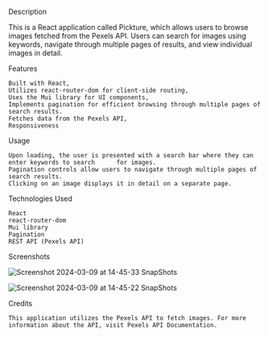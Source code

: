 Description

This is a React application called Pickture, which allows users to browse images fetched from the Pexels API. Users can search for images using keywords, navigate through multiple pages of results, and view individual images in detail.

Features

    Built with React, 
    Utilizes react-router-dom for client-side routing, 
    Uses the Mui library for UI components,
    Implements pagination for efficient browsing through multiple pages of search results.
    Fetches data from the Pexels API, 
    Responsiveness

Usage

    Upon loading, the user is presented with a search bar where they can enter keywords to search      for images.
    Pagination controls allow users to navigate through multiple pages of search results.
    Clicking on an image displays it in detail on a separate page.

Technologies Used

    React
    react-router-dom
    Mui library
    Pagination
    REST API (Pexels API)

Screenshots 

![Screenshot 2024-03-09 at 14-45-33 SnapShots](https://github.com/Mahdii-Kariimiian/snapshot-React/assets/134393975/4c33f253-1817-4bef-a1b2-649f5e9ef546)


![Screenshot 2024-03-09 at 14-45-22 SnapShots](https://github.com/Mahdii-Kariimiian/snapshot-React/assets/134393975/c7b39732-62a2-40dc-a0df-c1e41f92e26c)




Credits

    This application utilizes the Pexels API to fetch images. For more information about the API, visit Pexels API Documentation.

